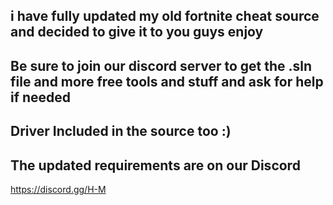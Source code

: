 i have fully updated my old fortnite cheat source and decided to give it to you guys enjoy
------------------------------------------------------------------------------------------
Be sure to join our discord server to get the .sln file and more free tools and stuff and ask for help if needed
-------------------------------------------------------------------------------------
Driver Included in the source too :)
-------------------------------------------------------------------------------------
The updated requirements are on our Discord 
------ 
https://discord.gg/H-M 
